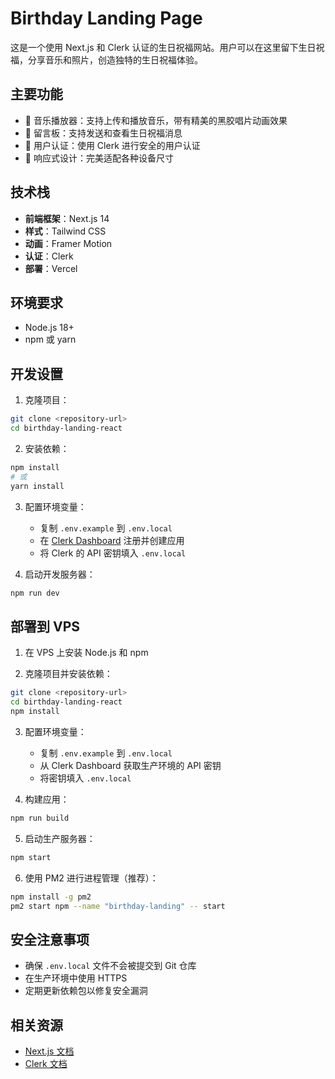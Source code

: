 # Birthday Landing Page

这是一个使用 Next.js 和 Clerk 认证的生日祝福网站。用户可以在这里留下生日祝福，分享音乐和照片，创造独特的生日祝福体验。

## 主要功能

- 🎵 音乐播放器：支持上传和播放音乐，带有精美的黑胶唱片动画效果
- 💝 留言板：支持发送和查看生日祝福消息
- 🔐 用户认证：使用 Clerk 进行安全的用户认证
- 🎨 响应式设计：完美适配各种设备尺寸

## 技术栈

- **前端框架**：Next.js 14
- **样式**：Tailwind CSS
- **动画**：Framer Motion
- **认证**：Clerk
- **部署**：Vercel

## 环境要求

- Node.js 18+
- npm 或 yarn

## 开发设置

1. 克隆项目：
```bash
git clone <repository-url>
cd birthday-landing-react
```

2. 安装依赖：
```bash
npm install
# 或
yarn install
```

3. 配置环境变量：
   - 复制 `.env.example` 到 `.env.local`
   - 在 [Clerk Dashboard](https://dashboard.clerk.dev/) 注册并创建应用
   - 将 Clerk 的 API 密钥填入 `.env.local`

4. 启动开发服务器：
```bash
npm run dev
```

## 部署到 VPS

1. 在 VPS 上安装 Node.js 和 npm

2. 克隆项目并安装依赖：
```bash
git clone <repository-url>
cd birthday-landing-react
npm install
```

3. 配置环境变量：
   - 复制 `.env.example` 到 `.env.local`
   - 从 Clerk Dashboard 获取生产环境的 API 密钥
   - 将密钥填入 `.env.local`

4. 构建应用：
```bash
npm run build
```

5. 启动生产服务器：
```bash
npm start
```

6. 使用 PM2 进行进程管理（推荐）：
```bash
npm install -g pm2
pm2 start npm --name "birthday-landing" -- start
```

## 安全注意事项

- 确保 `.env.local` 文件不会被提交到 Git 仓库
- 在生产环境中使用 HTTPS
- 定期更新依赖包以修复安全漏洞

## 相关资源

- [Next.js 文档](https://nextjs.org/docs)
- [Clerk 文档](https://clerk.com/docs)
